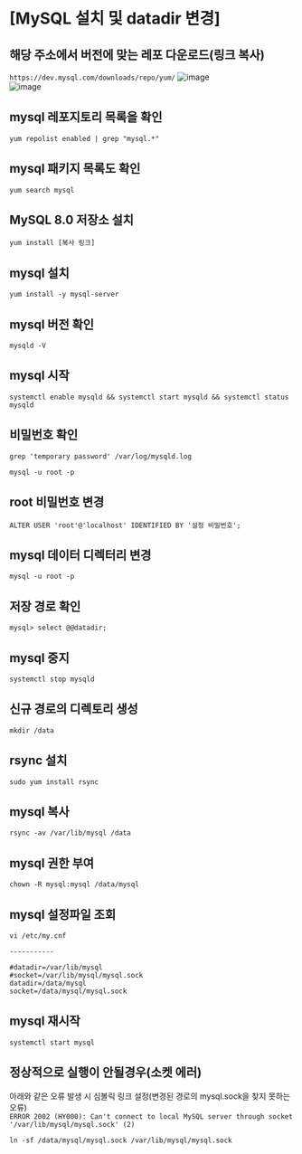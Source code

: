 # [MySQL 설치 및 datadir 변경]

## 해당 주소에서 버전에 맞는 레포 다운로드(링크 복사)  
`https://dev.mysql.com/downloads/repo/yum/`
![image](https://github.com/JunPyo0117/my-history/assets/80608601/861e0a44-f2a2-4e71-889a-07d97e190497)  
![image](https://github.com/JunPyo0117/my-history/assets/80608601/060f298a-34f9-4216-8398-7e120aaa84cf)


## mysql 레포지토리 목록을 확인  
`yum repolist enabled | grep "mysql.*"`

## mysql 패키지 목록도 확인  
`yum search mysql`

## MySQL 8.0 저장소 설치  
`yum install [복사 링크]`

## mysql 설치  
`yum install -y mysql-server`

## mysql 버전 확인  
`mysqld -V`

## mysql 시작  
`systemctl enable mysqld && systemctl start mysqld && systemctl status mysqld`

## 비밀번호 확인  
`grep 'temporary password' /var/log/mysqld.log`

`mysql -u root -p`

## root 비밀번호 변경  
`ALTER USER 'root'@'localhost' IDENTIFIED BY '설정 비밀번호';`

## mysql 데이터 디렉터리 변경  
`mysql -u root -p`

## 저장 경로 확인  
`mysql> select @@datadir;`

## mysql 중지  
`systemctl stop mysqld`


## 신규 경로의 디렉토리 생성  
`mkdir /data`

## rsync 설치  
`sudo yum install rsync`

## mysql 복사    
`rsync -av /var/lib/mysql /data`

## mysql 권한 부여  
`chown -R mysql:mysql /data/mysql`


## mysql 설정파일 조회  
`vi /etc/my.cnf`
```
-----------

#datadir=/var/lib/mysql
#socket=/var/lib/mysql/mysql.sock
datadir=/data/mysql
socket=/data/mysql/mysql.sock
```  
## mysql 재시작   
`systemctl start mysql`

## 정상적으로 실행이 안될경우(소켓 에러)  
아래와 같은 오류 발생 시 심볼릭 링크 설정(변경된 경로의 mysql.sock을 찾지 못하는 오류)  
`ERROR 2002 (HY000): Can't connect to local MySQL server through socket '/var/lib/mysql/mysql.sock' (2)`  

`ln -sf /data/mysql/mysql.sock /var/lib/mysql/mysql.sock`  
